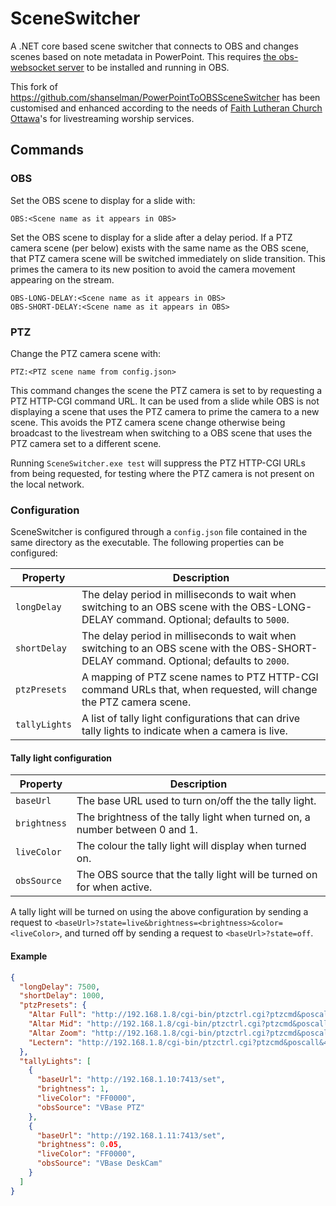 # SceneSwitcher

A .NET core based scene switcher that connects to OBS and changes scenes based on note metadata in PowerPoint. This requires [the obs-websocket server](https://github.com/Palakis/obs-websocket) to be installed and running in OBS.

This fork of <https://github.com/shanselman/PowerPointToOBSSceneSwitcher> has been customised and enhanced according to the needs of [Faith Lutheran Church Ottawa](https://faithottawa.ca)'s for livestreaming worship services.

## Commands

### OBS

Set the OBS scene to display for a slide with:

```text
OBS:<Scene name as it appears in OBS>
```

Set the OBS scene to display for a slide after a delay period. If a PTZ camera scene (per below) exists with the same name as the OBS scene, that PTZ camera scene will be switched immediately on slide transition. This primes the camera to its new position to avoid the camera movement appearing on the stream.

```text
OBS-LONG-DELAY:<Scene name as it appears in OBS>
OBS-SHORT-DELAY:<Scene name as it appears in OBS>
```

### PTZ

Change the PTZ camera scene with:

```text
PTZ:<PTZ scene name from config.json>
```

This command changes the scene the PTZ camera is set to by requesting a PTZ HTTP-CGI command URL. It can be used from a slide while OBS is not displaying a scene that uses the PTZ camera to prime the camera to a new scene. This avoids the PTZ camera scene change otherwise being broadcast to the livestream when switching to a OBS scene that uses the PTZ camera set to a different scene.

Running `SceneSwitcher.exe test` will suppress the PTZ HTTP-CGI URLs from being requested, for testing where the PTZ camera is not present on the local network.

### Configuration

SceneSwitcher is configured through a `config.json` file contained in the same directory as the executable. The following properties can be configured:

| Property      | Description                                                                                                                             |
| ------------- | --------------------------------------------------------------------------------------------------------------------------------------- |
| `longDelay`   | The delay period in milliseconds to wait when switching to an OBS scene with the OBS-LONG-DELAY command. Optional; defaults to `5000`.  |
| `shortDelay`  | The delay period in milliseconds to wait when switching to an OBS scene with the OBS-SHORT-DELAY command. Optional; defaults to `2000`. |
| `ptzPresets`  | A mapping of PTZ scene names to PTZ HTTP-CGI command URLs that, when requested, will change the PTZ camera scene.                       |
| `tallyLights` | A list of tally light configurations that can drive tally lights to indicate when a camera is live.                                     |

#### Tally light configuration

| Property     | Description                                                                 |
| ------------ | --------------------------------------------------------------------------- |
| `baseUrl`    | The base URL used to turn on/off the the tally light.                       |
| `brightness` | The brightness of the tally light when turned on, a number between 0 and 1. |
| `liveColor`  | The colour the tally light will display when turned on.                     |
| `obsSource`  | The OBS source that the tally light will be turned on for when active.      |

A tally light will be turned on using the above configuration by sending a request to `<baseUrl>?state=live&brightness=<brightness>&color=<liveColor>`, and turned off by sending a request to `<baseUrl>?state=off`.

#### Example

```json
{
  "longDelay": 7500,
  "shortDelay": 1000,
  "ptzPresets": {
    "Altar Full": "http://192.168.1.8/cgi-bin/ptzctrl.cgi?ptzcmd&poscall&1",
    "Altar Mid": "http://192.168.1.8/cgi-bin/ptzctrl.cgi?ptzcmd&poscall&3",
    "Altar Zoom": "http://192.168.1.8/cgi-bin/ptzctrl.cgi?ptzcmd&poscall&2",
    "Lectern": "http://192.168.1.8/cgi-bin/ptzctrl.cgi?ptzcmd&poscall&4"
  },
  "tallyLights": [
    {
      "baseUrl": "http://192.168.1.10:7413/set",
      "brightness": 1,
      "liveColor": "FF0000",
      "obsSource": "VBase PTZ"
    },
    {
      "baseUrl": "http://192.168.1.11:7413/set",
      "brightness": 0.05,
      "liveColor": "FF0000",
      "obsSource": "VBase DeskCam"
    }
  ]
}
```
